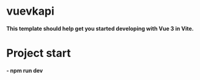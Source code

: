 # vuevkapi

#### This template should help get you started developing with Vue 3 in Vite.

# Project start

#### - npm run dev





